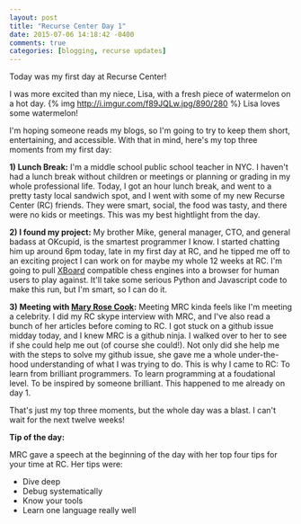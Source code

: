 ```yaml
---
layout: post
title: "Recurse Center Day 1"
date: 2015-07-06 14:18:42 -0400
comments: true
categories: [blogging, recurse updates]
---
```


Today was my first day at Recurse Center!

I was more excited than my niece, Lisa, with a fresh piece of watermelon on a hot day. 
{% img http://i.imgur.com/f89JQLw.jpg/890/280 %}
Lisa loves some watermelon!

I'm hoping someone reads my blogs, so I'm going to try to keep them short, entertaining, and accessible. With that in mind, here's my top three moments from my first day:

**1) Lunch Break:**
I'm a middle school public school teacher in NYC. I haven't had a lunch break without children or meetings or planning or grading in my whole professional life. Today, I got an hour lunch break, and went to a pretty tasty local sandwich spot, and I went with some of my new Recurse Center (RC) friends. They were smart, social, the food was tasty, and there were no kids or meetings. This was my best hightlight from the day.

**2) I found my project:**
My brother Mike, general manager, CTO, and general badass at OKcupid, is the smartest programmer I know. I started chatting him up around 6pm today, late in my first day at RC, and he tipped me off to an exciting project I can work on for maybe my whole 12 weeks at RC. I'm going to pull [XBoard](http://www.gnu.org/software/xboard/) compatible chess engines into a browser for human users to play against. It'll take some serious Python and Javascript code to make this run, but I'm smart, so I can do it.

**3) Meeting with [Mary Rose Cook](http://maryrosecook.com/):**
Meeting MRC kinda feels like I'm meeting a celebrity. I did my RC skype interview with MRC, and I've also read a bunch of her articles before coming to RC. I got stuck on a github issue midday today, and I knew MRC is a github ninja. I walked over to her to see if she could help me out (of course she could!). Not only did she help me with the steps to solve my github issue, she gave me a whole under-the-hood understanding of what I was trying to do. This is why I came to RC: To learn from brilliant programmers. To learn programming at a foudational level. To be inspired by someone brilliant. This happened to me already on day 1. 

That's just my top three moments, but the whole day was a blast. I can't wait for the next twelve weeks!

**Tip of the day:**

MRC gave a speech at the beginning of the day with her top four tips for your time at RC. Her tips were:

- Dive deep
- Debug systematically
- Know your tools
- Learn one language really well